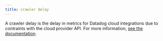 ```yaml
---
title: crawler delay
---
```

A crawler delay is the delay in metrics for Datadog cloud integrations due to contraints with the cloud provider API.
For more information, <a href="https://docs.datadoghq.com/integrations/guide/cloud-metric-delay/">see the documentation</a>.